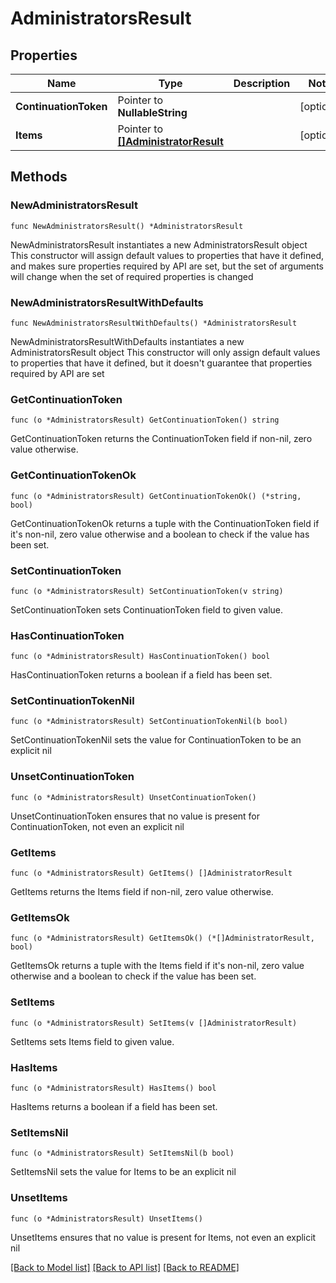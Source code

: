 # AdministratorsResult

## Properties

Name | Type | Description | Notes
------------ | ------------- | ------------- | -------------
**ContinuationToken** | Pointer to **NullableString** |  | [optional] 
**Items** | Pointer to [**[]AdministratorResult**](AdministratorResult.md) |  | [optional] 

## Methods

### NewAdministratorsResult

`func NewAdministratorsResult() *AdministratorsResult`

NewAdministratorsResult instantiates a new AdministratorsResult object
This constructor will assign default values to properties that have it defined,
and makes sure properties required by API are set, but the set of arguments
will change when the set of required properties is changed

### NewAdministratorsResultWithDefaults

`func NewAdministratorsResultWithDefaults() *AdministratorsResult`

NewAdministratorsResultWithDefaults instantiates a new AdministratorsResult object
This constructor will only assign default values to properties that have it defined,
but it doesn't guarantee that properties required by API are set

### GetContinuationToken

`func (o *AdministratorsResult) GetContinuationToken() string`

GetContinuationToken returns the ContinuationToken field if non-nil, zero value otherwise.

### GetContinuationTokenOk

`func (o *AdministratorsResult) GetContinuationTokenOk() (*string, bool)`

GetContinuationTokenOk returns a tuple with the ContinuationToken field if it's non-nil, zero value otherwise
and a boolean to check if the value has been set.

### SetContinuationToken

`func (o *AdministratorsResult) SetContinuationToken(v string)`

SetContinuationToken sets ContinuationToken field to given value.

### HasContinuationToken

`func (o *AdministratorsResult) HasContinuationToken() bool`

HasContinuationToken returns a boolean if a field has been set.

### SetContinuationTokenNil

`func (o *AdministratorsResult) SetContinuationTokenNil(b bool)`

 SetContinuationTokenNil sets the value for ContinuationToken to be an explicit nil

### UnsetContinuationToken
`func (o *AdministratorsResult) UnsetContinuationToken()`

UnsetContinuationToken ensures that no value is present for ContinuationToken, not even an explicit nil
### GetItems

`func (o *AdministratorsResult) GetItems() []AdministratorResult`

GetItems returns the Items field if non-nil, zero value otherwise.

### GetItemsOk

`func (o *AdministratorsResult) GetItemsOk() (*[]AdministratorResult, bool)`

GetItemsOk returns a tuple with the Items field if it's non-nil, zero value otherwise
and a boolean to check if the value has been set.

### SetItems

`func (o *AdministratorsResult) SetItems(v []AdministratorResult)`

SetItems sets Items field to given value.

### HasItems

`func (o *AdministratorsResult) HasItems() bool`

HasItems returns a boolean if a field has been set.

### SetItemsNil

`func (o *AdministratorsResult) SetItemsNil(b bool)`

 SetItemsNil sets the value for Items to be an explicit nil

### UnsetItems
`func (o *AdministratorsResult) UnsetItems()`

UnsetItems ensures that no value is present for Items, not even an explicit nil

[[Back to Model list]](../README.md#documentation-for-models) [[Back to API list]](../README.md#documentation-for-api-endpoints) [[Back to README]](../README.md)


